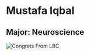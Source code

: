 # Mustafa Iqbal

## Major: Neuroscience

<img class="markdownImage" src="./markdownAssetPath/Congrats-from-LBC.png" alt="Congrats From LBC"/>